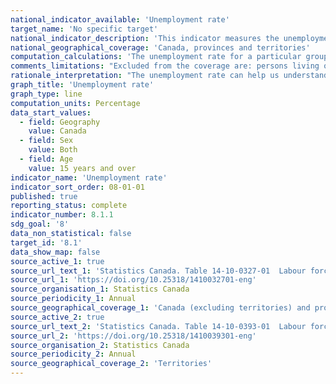 ```yaml
---
national_indicator_available: 'Unemployment rate'
target_name: 'No specific target'
national_indicator_description: 'This indicator measures the unemployment rate. The unemployment rate is the number of unemployed persons expressed as a percentage of the labour force.'
national_geographical_coverage: 'Canada, provinces and territories' 
computation_calculations: 'The unemployment rate for a particular group (age, sex, marital status, etc.) is the number unemployed in that group expressed as a percentage of the labour force for that group. Estimates are percentages, rounded to the nearest tenth.'
comments_limitations: "Excluded from the coverage are: persons living on reserves and other Aboriginal settlements in the provinces; full-time members of the Canadian Armed Forces, the institutionalized population, and households in extremely remote areas with very low population density."
rationale_interpretation: "The unemployment rate can help us understand how the labour market is affected by economic and social changes or events, such as recessions, the aging population, or even natural disasters like floods and forest fires."
graph_title: 'Unemployment rate'
graph_type: line
computation_units: Percentage
data_start_values:
  - field: Geography
    value: Canada
  - field: Sex
    value: Both
  - field: Age
    value: 15 years and over
indicator_name: 'Unemployment rate'
indicator_sort_order: 08-01-01
published: true
reporting_status: complete
indicator_number: 8.1.1
sdg_goal: '8'
data_non_statistical: false
target_id: '8.1'
data_show_map: false
source_active_1: true
source_url_text_1: 'Statistics Canada. Table 14-10-0327-01  Labour force characteristics by sex and detailed age group, annual'
source_url_1: 'https://doi.org/10.25318/1410032701-eng'
source_organisation_1: Statistics Canada
source_periodicity_1: Annual
source_geographical_coverage_1: 'Canada (excluding territories) and provinces'
source_active_2: true
source_url_text_2: 'Statistics Canada. Table 14-10-0393-01  Labour force characteristics, annual'
source_url_2: 'https://doi.org/10.25318/1410039301-eng'
source_organisation_2: Statistics Canada
source_periodicity_2: Annual
source_geographical_coverage_2: 'Territories'
---
```

